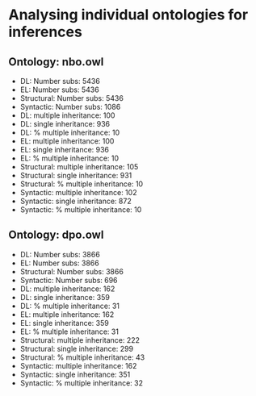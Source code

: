 # Analysing individual ontologies for inferences
## Ontology: nbo.owl

* DL: Number subs: 5436
* EL: Number subs: 5436
* Structural: Number subs: 5436
* Syntactic: Number subs: 1086
* DL: multiple inheritance: 100
* DL: single inheritance: 936
* DL: % multiple inheritance: 10
* EL: multiple inheritance: 100
* EL: single inheritance: 936
* EL: % multiple inheritance: 10
* Structural: multiple inheritance: 105
* Structural: single inheritance: 931
* Structural: % multiple inheritance: 10
* Syntactic: multiple inheritance: 102
* Syntactic: single inheritance: 872
* Syntactic: % multiple inheritance: 10

## Ontology: dpo.owl

* DL: Number subs: 3866
* EL: Number subs: 3866
* Structural: Number subs: 3866
* Syntactic: Number subs: 696
* DL: multiple inheritance: 162
* DL: single inheritance: 359
* DL: % multiple inheritance: 31
* EL: multiple inheritance: 162
* EL: single inheritance: 359
* EL: % multiple inheritance: 31
* Structural: multiple inheritance: 222
* Structural: single inheritance: 299
* Structural: % multiple inheritance: 43
* Syntactic: multiple inheritance: 162
* Syntactic: single inheritance: 351
* Syntactic: % multiple inheritance: 32

